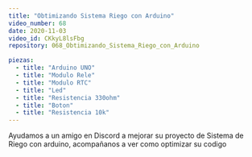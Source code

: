 ```yaml
---
title: "Obtimizando Sistema Riego con Arduino"
video_number: 68
date: 2020-11-03
video_id: CKkyL8lsFbg
repository: 068_Obtimizando_Sistema_Riego_con_Arduino

piezas:
  - title: "Arduino UNO"
  - title: "Modulo Rele"
  - title: "Modulo RTC"
  - title: "Led"
  - title: "Resistencia 330ohm"
  - title: "Boton"
  - title: "Resistencia 10k"
---
```


Ayudamos a un amigo en Discord a mejorar su proyecto de Sistema de Riego con arduino, acompañanos a ver como optimizar su codigo
